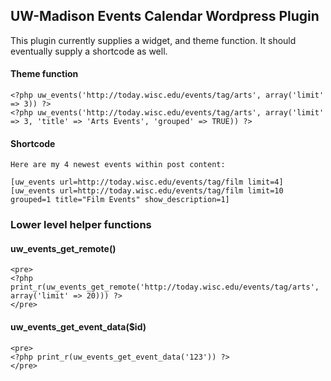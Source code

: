 ## UW-Madison Events Calendar Wordpress Plugin ##

This plugin currently supplies a widget, and theme function. It should eventually supply a shortcode as well.

#### Theme function ####

    <?php uw_events('http://today.wisc.edu/events/tag/arts', array('limit' => 3)) ?>
    <?php uw_events('http://today.wisc.edu/events/tag/arts', array('limit' => 3, 'title' => 'Arts Events', 'grouped' => TRUE)) ?>

#### Shortcode ####

    Here are my 4 newest events within post content:

    [uw_events url=http://today.wisc.edu/events/tag/film limit=4]
    [uw_events url=http://today.wisc.edu/events/tag/film limit=10 grouped=1 title="Film Events" show_description=1]

### Lower level helper functions ###

#### uw_events_get_remote() ####

    <pre>
    <?php print_r(uw_events_get_remote('http://today.wisc.edu/events/tag/arts', array('limit' => 20))) ?>
    </pre>

#### uw_events_get_event_data($id) ####

    <pre>
    <?php print_r(uw_events_get_event_data('123')) ?>
    </pre>
